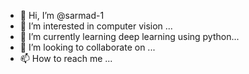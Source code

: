 - 👋 Hi, I’m @sarmad-1
- 👀 I’m interested in computer vision ...
- 🌱 I’m currently learning deep learning using python...
- 💞️ I’m looking to collaborate on ...
- 📫 How to reach me ...

<!---
sarmad-1/sarmad-1 is a ✨ special ✨ repository because its `README.md` (this file) appears on your GitHub profile.
You can click the Preview link to take a look at your changes.
--->
